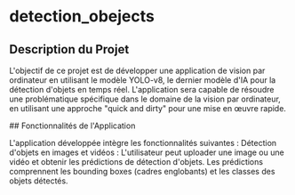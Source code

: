 # detection_obejects

## Description du Projet

L'objectif de ce projet est de développer une application de vision par ordinateur en utilisant le modèle YOLO-v8, le dernier modèle d'IA pour la détection d'objets en temps réel. L'application sera capable de résoudre une problématique spécifique dans le domaine de la vision par ordinateur, en utilisant une approche "quick and dirty" pour une mise en œuvre rapide.

## Fonctionnalités de l'Application

L'application développée intègre les fonctionnalités suivantes :
Détection d'objets en images et vidéos : L'utilisateur peut uploader une image ou une vidéo et obtenir les prédictions de détection d'objets. Les prédictions comprennent les bounding boxes (cadres englobants) et les classes des objets détectés.